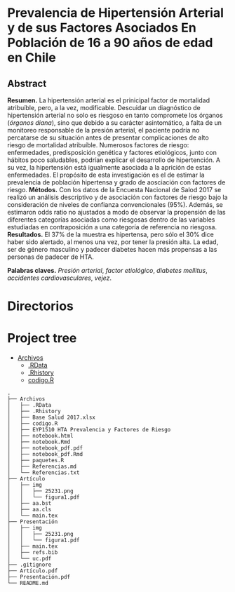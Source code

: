 # Prevalencia de Hipertensión Arterial y de sus Factores Asociados  En Población de 16 a 90 años de edad en Chile

## Abstract

**Resumen.** La hipertensión arterial es el prinicipal factor de mortalidad atribuíble, pero, a la vez, modificable. Descuidar un diagnóstico de hipertensión arterial no solo es riesgoso en tanto compromete los órganos (_órganos diana_), sino que debido a su carácter asintomático, a falta de un monitoreo responsable de la presión arterial, el paciente podría no percatarse de su situación antes de presentar complicaciones de alto riesgo de mortalidad atribuíble. Numerosos factores de riesgo: enfermedades, predisposición genética y factores etiológicos, junto con hábitos poco saludables, podrían explicar el desarrollo de hipertención. A su vez, la hipertensión está igualmente asociada a la aprición de estas enfermedades. El propósito de esta investigación es el de estimar la prevalencia de población hipertensa y grado de aosciación con factores de riesgo. **Métodos.** Con los datos de la Encuesta Nacional de Salod 2017 se realizó un análisis descriptivo y de asociación con factores de riesgo bajo la consideración de niveles de confianza convencionales (95%). Además, se estimaron odds ratio no ajustados a modo de observar la propensión de las diferentes categorías asociadas como riesgosas dentro de las variables estudiadas en contraposición a una categoría de referencia no riesgosa. **Resultados.** El 37% de la muestra es hipertensa, pero sólo el 30% dice haber sido alertado, al menos una vez, por tener la presión alta. La edad, ser de género masculino y padecer diabetes hacen más propensas a las personas de padecer de HTA. 

**Palabras claves.** _Presión arterial_, _factor etiológico_, _diabetes mellitus_, _accidentes cardiovasculares_, _vejez_.

# Directorios

# Project tree

 * [Archivos](./Archivos)
   * [.RData](./Archivos/.RData)
   * [.Rhistory](./Archivos/.Rhistory)
   * [codigo.R](./Archivos/codigo.R)

```
.
├── Archivos
│   ├── .RData
│   ├── .Rhistory
│	├── Base Salud 2017.xlsx
│	├── codigo.R
│	├── EYP1510 HTA Prevalencia y Factores de Riesgo
│	├── notebook.html
│	├── notebook.Rmd
│	├── notebook_pdf.pdf
│	├── notebook_pdf.Rmd
│	├── paquetes.R
│	├── Referencias.md
│	└── Referencias.txt
├── Artículo
│   ├── img
│	│	├── 25231.png
│	│	└── figura1.pdf
│   ├── aa.bst
│   ├── aa.cls
│	└── main.tex
├── Presentación
│   ├── img
│	│	├── 25231.png
│	│	└── figura1.pdf
│   ├── main.tex
│   ├── refs.bib
│	└── uc.pdf
├── .gitignore
├── Artículo.pdf
├── Presentación.pdf
└── README.md
```
